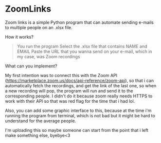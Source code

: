 # ZoomLinks

Zoom links is a simple Python program that can automate sending e-mails to multiple people on an .xlsx file. 

How it works?

> You run the program
> Select the .xlsx file that contains NAME and EMAIL
> Paste the URL that you wanna send on your e-mail, which in my case, was Zoom recordings

What can you implement?

My first intention was to connect this with the Zoom API (https://marketplace.zoom.us/docs/api-reference/zoom-api), so that i can automatically fetch the recordings,
and get the link of the last one, so when a new recording will pop, the program will run and send it to the corresponding people. 
I didn't do it because zoom really needs HTTPS to work with their API so that was red flag for the time that i had lol. 

Also, you can add some graphic interface to this, because at the time i'm running the program from terminal, which is not bad but it might be hard to understand 
for the average people. 

I'm uploading this so maybe someone can start from the point that i left make something else, byebye<3
